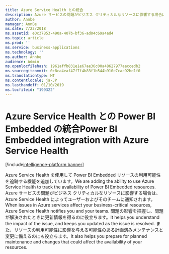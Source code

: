```yaml
---
title: Azure Service Health との統合
description: Azure サービスの問題がビジネス クリティカルなリソースに影響する場合は、Azure Service Health によってユーザーおよびそのチームに通知されます。
author: Annbe
manager: AnnBe
ms.date: 7/22/2018
ms.assetid: e0c37853-490a-407b-bf36-ad04c69a4ad4
ms.topic: article
ms.prod: ''
ms.service: business-applications
ms.technology: ''
ms.author: Annbe
audience: Admin
ms.openlocfilehash: 1961affb831e1e67ae36c00a48627977aaccedb2
ms.sourcegitcommit: 0c8ca4eaf47f7f4b83f1b544b910e7cac92bd1f0
ms.translationtype: HT
ms.contentlocale: ja-JP
ms.lasthandoff: 01/10/2019
ms.locfileid: "199322"
---
```

#  <a name="power-bi-embedded-integration-with-azure-service-health"></a><span data-ttu-id="85ebd-103">Azure Service Health との Power BI Embedded の統合</span><span class="sxs-lookup"><span data-stu-id="85ebd-103">Power BI Embedded integration with Azure Service Health</span></span> 

[!include[intelligence-platform banner](../../includes/intelligence-platform.md)]




<span data-ttu-id="85ebd-104">Azure Service Health を使用して Power BI Embedded リソースの利用可能性を追跡する機能を追加しています。</span><span class="sxs-lookup"><span data-stu-id="85ebd-104">We are adding the ability to use Azure Service Health to track the availability of Power BI Embedded resources.</span></span> <span data-ttu-id="85ebd-105">Azure サービスの問題がビジネス クリティカルなリソースに影響する場合は、Azure Service Health によってユーザーおよびそのチームに通知されます。</span><span class="sxs-lookup"><span data-stu-id="85ebd-105">When issues in Azure services affect your business-critical resources, Azure Service Health notifies you and your teams.</span></span> <span data-ttu-id="85ebd-106">問題の影響を把握し、問題が解決されたときに更新情報を得るのに役立ちます。</span><span class="sxs-lookup"><span data-stu-id="85ebd-106">It helps you understand the impact of the issue, and keeps you updated as the issue is resolved.</span></span> <span data-ttu-id="85ebd-107">また、リソースの利用可能性に影響を与える可能性のある計画済みメンテナンスと変更に備えるのにも役立ちます。</span><span class="sxs-lookup"><span data-stu-id="85ebd-107">It also helps you prepare for planned maintenance and changes that could affect the availability of your resources.</span></span> 
